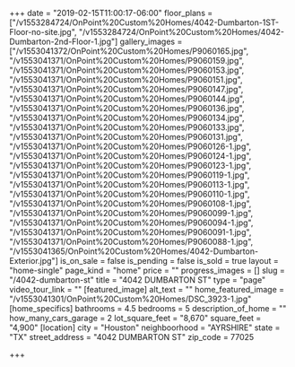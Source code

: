 +++
date = "2019-02-15T11:00:17-06:00"
floor_plans = ["/v1553284724/OnPoint%20Custom%20Homes/4042-Dumbarton-1ST-Floor-no-site.jpg", "/v1553284724/OnPoint%20Custom%20Homes/4042-Dumbarton-2nd-Floor-1.jpg"]
gallery_images = ["/v1553041372/OnPoint%20Custom%20Homes/P9060165.jpg", "/v1553041371/OnPoint%20Custom%20Homes/P9060159.jpg", "/v1553041371/OnPoint%20Custom%20Homes/P9060153.jpg", "/v1553041371/OnPoint%20Custom%20Homes/P9060151.jpg", "/v1553041371/OnPoint%20Custom%20Homes/P9060147.jpg", "/v1553041371/OnPoint%20Custom%20Homes/P9060144.jpg", "/v1553041371/OnPoint%20Custom%20Homes/P9060136.jpg", "/v1553041371/OnPoint%20Custom%20Homes/P9060134.jpg", "/v1553041371/OnPoint%20Custom%20Homes/P9060133.jpg", "/v1553041371/OnPoint%20Custom%20Homes/P9060131.jpg", "/v1553041371/OnPoint%20Custom%20Homes/P9060126-1.jpg", "/v1553041371/OnPoint%20Custom%20Homes/P9060124-1.jpg", "/v1553041371/OnPoint%20Custom%20Homes/P9060123-1.jpg", "/v1553041371/OnPoint%20Custom%20Homes/P9060119-1.jpg", "/v1553041371/OnPoint%20Custom%20Homes/P9060113-1.jpg", "/v1553041371/OnPoint%20Custom%20Homes/P9060110-1.jpg", "/v1553041371/OnPoint%20Custom%20Homes/P9060108-1.jpg", "/v1553041371/OnPoint%20Custom%20Homes/P9060099-1.jpg", "/v1553041371/OnPoint%20Custom%20Homes/P9060094-1.jpg", "/v1553041371/OnPoint%20Custom%20Homes/P9060091-1.jpg", "/v1553041371/OnPoint%20Custom%20Homes/P9060088-1.jpg", "/v1553041365/OnPoint%20Custom%20Homes/4042-Dumbarton-Exterior.jpg"]
is_on_sale = false
is_pending = false
is_sold = true
layout = "home-single"
page_kind = "home"
price = ""
progress_images = []
slug = "/4042-dumbarton-st"
title = "4042 DUMBARTON ST"
type = "page"
video_tour_link = ""
[featured_image]
alt_text = ""
home_featured_image = "/v1553041301/OnPoint%20Custom%20Homes/DSC_3923-1.jpg"
[home_specifics]
bathrooms = 4.5
bedrooms = 5
description_of_home = ""
how_many_cars_garage = 2
lot_square_feet = "8,670"
square_feet = "4,900"
[location]
city = "Houston"
neighboorhood = "AYRSHIRE"
state = "TX"
street_address = "4042 DUMBARTON ST"
zip_code = 77025

+++
